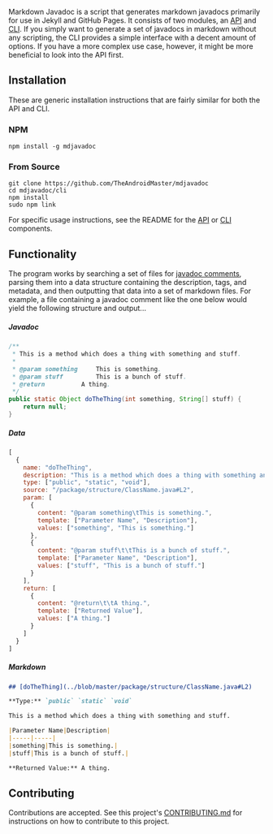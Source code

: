 Markdown Javadoc is a script that generates markdown javadocs primarily for use in Jekyll and GitHub Pages. It consists of two modules, an [API](./api/README.md) and [CLI](./cli/README.md). If you simply want to generate a set of javadocs in markdown without any scripting, the CLI provides a simple interface with a decent amount of options. If you have a more complex use case, however, it might be more beneficial to look into the API first.

## Installation

These are generic installation instructions that are fairly similar for both the API and CLI. 

### NPM

```shell
npm install -g mdjavadoc
```

### From Source

```shell
git clone https://github.com/TheAndroidMaster/mdjavadoc
cd mdjavadoc/cli
npm install
sudo npm link
```

For specific usage instructions, see the README for the [API](./api/README.md) or [CLI](./cli/README.md) components.

## Functionality

The program works by searching a set of files for [javadoc comments](https://www.oracle.com/technetwork/java/javase/documentation/index-137868.html), parsing them into a data structure containing the description, tags, and metadata, and then outputting that data into a set of markdown files. For example, a file containing a javadoc comment like the one below would yield the following structure and output...

##### Javadoc

```java
/**
 * This is a method which does a thing with something and stuff.
 * 
 * @param something		This is something.
 * @param stuff			This is a bunch of stuff.
 * @return			A thing.
 */
public static Object doTheThing(int something, String[] stuff) {
	return null;
}
```

##### Data

```javascript
[
  {
    name: "doTheThing",
    description: "This is a method which does a thing with something and stuff.",
    type: ["public", "static", "void"],
    source: "/package/structure/ClassName.java#L2",
    param: [
      {
        content: "@param something\tThis is something.",
        template: ["Parameter Name", "Description"],
        values: ["something", "This is something."]
      },
      {
        content: "@param stuff\t\tThis is a bunch of stuff.",
        template: ["Parameter Name", "Description"],
        values: ["stuff", "This is a bunch of stuff."]
      }
    ],
    return: [
      {
        content: "@return\t\tA thing.",
        template: ["Returned Value"],
        values: ["A thing."]
      }
    ]
  }
]
```

##### Markdown

```md
## [doTheThing](../blob/master/package/structure/ClassName.java#L2)

**Type:** `public` `static` `void`

This is a method which does a thing with something and stuff.

|Parameter Name|Description|
|-----|-----|
|something|This is something.|
|stuff|This is a bunch of stuff.|

**Returned Value:** A thing.
```

## Contributing

Contributions are accepted. See this project's [CONTRIBUTING.md](./.github/CONTRIBUTING.md) for instructions on how to contribute to this project.
